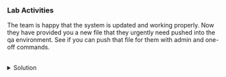 ### Lab Activities

The team is happy that the system is updated and working properly. Now they have provided you a new file that they urgently need pushed into the qa environment. See if you can push that file for them with admin and one-off commands.


<br>
<details>
<summary>Solution</summary>

Verify the web page as it currently exists.

```plain
curl node01:8082
```{{exec}}

Push the update via ansible

```plain
ansible webservers -i /root/hosts -m copy -a "src=/answers/fixed_qa_index.html dest=/var/www/html_qa/index.html"
```{{exec}}

Check that the page updated.

```plain
curl node01:8082
```{{exec}}

But wait, did this require a restart of the apache web service? Why or why not? What is different here?

</details>